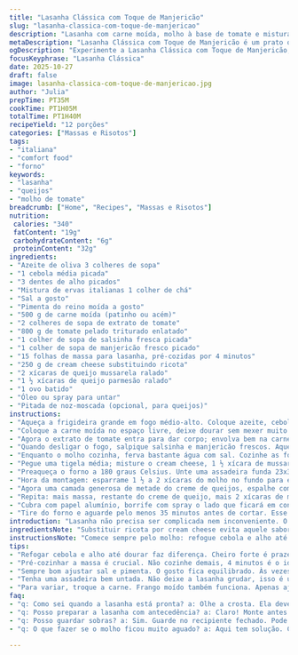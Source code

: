 ```yaml
---
title: "Lasanha Clássica com Toque de Manjericão"
slug: "lasanha-classica-com-toque-de-manjericao"
description: "Lasanha com carne moída, molho à base de tomate e mistura de queijos, cozida no forno até borbulhar e dourar. Passa pela pré-cozimento das massas para evitar desmanchar e mistura de temperos italianos, alho e cebola que dão aroma marcante. Leve alteração no queijo ricota por cream cheese para textura mais cremosa e fresco manjericão junto com salsa, que traz frescor e aroma na finalização. Ideal pra servir fatias bonitas depois de descanso. Serve 12 pessoas, com equilíbrio em proteína e gordura para um prato substancial."
metaDescription: "Lasanha Clássica com Toque de Manjericão é um prato que combina camadas de sabor e cremosidade, perfeito para aquecer o coração e a barriga."
ogDescription: "Experimente a Lasanha Clássica com Toque de Manjericão; uma delícia que traz a tradição italiana direto para sua mesa."
focusKeyphrase: "Lasanha Clássica"
date: 2025-10-27
draft: false
image: lasanha-classica-com-toque-de-manjericao.jpg
author: "Julia"
prepTime: PT35M
cookTime: PT1H05M
totalTime: PT1H40M
recipeYield: "12 porções"
categories: ["Massas e Risotos"]
tags:
- "italiana"
- "comfort food"
- "forno"
keywords:
- "lasanha"
- "queijos"
- "molho de tomate"
breadcrumb: ["Home", "Recipes", "Massas e Risotos"]
nutrition: 
 calories: "340"
 fatContent: "19g"
 carbohydrateContent: "6g"
 proteinContent: "32g"
ingredients:
- "Azeite de oliva 3 colheres de sopa"
- "1 cebola média picada"
- "3 dentes de alho picados"
- "Mistura de ervas italianas 1 colher de chá"
- "Sal a gosto"
- "Pimenta do reino moída a gosto"
- "500 g de carne moída (patinho ou acém)"
- "2 colheres de sopa de extrato de tomate"
- "800 g de tomate pelado triturado enlatado"
- "1 colher de sopa de salsinha fresca picada"
- "1 colher de sopa de manjericão fresco picado"
- "15 folhas de massa para lasanha, pré-cozidas por 4 minutos"
- "250 g de cream cheese substituindo ricota"
- "2 xícaras de queijo mussarela ralado"
- "1 ½ xícaras de queijo parmesão ralado"
- "1 ovo batido"
- "Óleo ou spray para untar"
- "Pitada de noz-moscada (opcional, para queijos)"
instructions:
- "Aqueça a frigideira grande em fogo médio-alto. Coloque azeite, cebola e alho, mexendo. Quando a cebola começar a ficar translúcida e perfumada (uns 3 minutos), acrescente as ervas italianas, sal e pimenta; misture rápido e empurre tudo para um lado da panela."
- "Coloque a carne moída no espaço livre, deixe dourar sem mexer muito no começo para criar aquela crostinha saborosa, 6-8 minutos até perder a cor rosada. Junte a cebola e temperos que estavam reservados, misture e prove o sal. Se o fundo da panela tiver gordura demais, descarte com cuidado."
- "Agora o extrato de tomate entra para dar corpo; envolva bem na carne até sumir. Adicione os tomates pelados e humildemente mexa. Baixe o fogo para o mínimo, tampe parcialmente e deixe cozinhar por 25-35 minutos até engrossar, mexendo ocasionalmente pra não grudar. O ponto de cozimento é quando o molho fica brilhante, reduzido e os sabores fundidos."
- "Quando desligar o fogo, salpique salsinha e manjericão frescos. Aquele aroma verde fresco dá outra vida no molho pesado."
- "Enquanto o molho cozinha, ferva bastante água com sal. Cozinhe as folhas de lasanha só 4 minutos para inicialmente amolecer, mas não deixar desmanchar; mantenha os fios firmes para não virar purê depois no forno. Escorra e deixe numa panela quente tampada pra não ressecar."
- "Pegue uma tigela média; misture o cream cheese, 1 ½ xícara de mussarela, parmesão, o ovo e uma pitada opcional de noz-moscada. O creme deve ficar homogêneo e consistente, com textura firme que aguentará o peso sendo espalhado. Acrescente salsinha pra integrar sabor."
- "Preaqueça o forno a 180 graus Celsius. Unte uma assadeira funda 23x33 cm (9x13 pol), pode ser com spray ou óleo e papel toalha para garantir ligação perfeita na superfície, evitar grude e facilitar na hora de limpar."
- "Hora da montagem: esparrame 1 ½ a 2 xícaras do molho no fundo para evitar que a primeira camada de massa grude direto no fundo. Cubra com 5-6 folhas de massa, ligeiramente sobrepostas; corte as pontas pra encaixar se estiver sobrando muito. Isso garante que fique distribuir o recheio sem brechas."
- "Agora uma camada generosa de metade do creme de queijos, espalhe com cuidado para não abrir buracos e nivelar bem. Verta devagar 2 xícaras do molho sobre o queijo; não misture, só cubra delicadamente pra que os sabores fiquem em camadas distintas ao cozinhar."
- "Repita: mais massa, restante do creme de queijo, mais 2 xícaras de molho. Termine com uma última camada de massa, o molho que sobrou e salpique o restante do queijo mussarela e parmesão por cima, criando aquela crosta dourada na finalização."
- "Cubra com papel alumínio, borrife com spray o lado que ficará em contato com o queijo para impedir que fique grudado e quebre na hora de tirar. Leve ao forno por 30 minutos. Depois retire o alumínio para dourar por mais 35-40 minutos, observando o tom dourado-alaranjado dos queijos, com borbulhas ao redor. O cheiro deve invadir a cozinha – sinal que está na textura ideal."
- "Tire do forno e aguarde pelo menos 35 minutos antes de cortar. Esse descanso é ouro: as camadas assentam e você evita desastre na hora de servir. O calor permanece, então nada de pressa. Use uma faca afiada e corte fatias firmes."
introduction: "Lasanha não precisa ser complicada nem inconveniente. O segredo está nos detalhes que a maioria ignora — pré-cozinhar a massa para controlar a textura, temperar no ponto certo e dar tempo para o molho reduzir. Testei versões com ricota pura, mas trocar para cream cheese equilibrado dá cremosidade sem pesar demais. Usar manjericão fresco junto com salsinha traz frescor em meio ao peso do molho de carne e queijos. O forno deve estar bem regulado para dourar o topo sem deixar o fundo empapado. E, sobretudo, nunca pular o descanso final — isso sim que dá elegância ao corte."
ingredientsNote: "Substituir ricota por cream cheese evita aquele sabor acidulado e ajuda a textura ficar mais cremosa, especialmente em climas mais secos onde a ricota seca rápido. Para quem não tem carne bovina boa, pode usar carnes mistas ou até frango moído, ajustando os temperos para evitar ressecamento. Se gostar de um toque picante, uma pitada de pimenta calabresa no molho não pesa. Evite cozinhar demais a massa no começo — o cozimento continua no forno e é crucial para não desmanchar. O manjericão pode ser substituído por orégano fresco, mas a fragrância muda totalmente. Não economize no parmesão final; a crosta é o charme da lasanha."
instructionsNote: "Comece sempre pelo molho: refogue cebola e alho até sentir aquele cheiro que quase gruda na memória – é sinal que está no ponto. Depois carne e calma no cozimento, pra caramelizar naturalmente, criar sabor. Adicionar extrato antes de tomate pelado ajuda textura ficar mais encorpada, evitando molho aguado. Reduzir o molho em fogo baixo sem tampa aumenta aroma e concentração, mexendo vez ou outra para não queimar. Precozinhe massa só o suficiente para ficar maleável — massa crua vira lama, muito cozida desmancha. Na montagem, distribuir as camadas com cuidado é crucial pra fatias firmes. Forno baixo e constante evita rachaduras na crosta. Descansar no final é regra chave, quem não faz sofre com mistura que não se sustenta. Sempre prefira papel alumínio com spray para não arrancar queijo grudado."
tips:
- "Refogar cebola e alho até dourar faz diferença. Cheiro forte é prazeroso, não queime. Teve vezes que deixei escurecer. Aprendi, foco é tudo. E a textura quer ser macia. Carne precisa caramelizar bem. Essa crosta é o que buscamos. Experimente e olhe."
- "Pré-cozinhar a massa é crucial. Não cozinhe demais, 4 minutos é o ideal. Massa vai cozinhar mais no forno. Demais e ela desmancha. Lembre-se da água fervendo com sal. Para evitá-la mole, salsa fresca no molho traz frescor. Teste essa combinação."
- "Sempre bom ajustar sal e pimenta. O gosto fica equilibrado. Às vezes subestimei, agora preencho no final. O molho tem que brilhar, corpo e sabor, fica mais rico. E o toque de noz-moscada faz diferença. Pequenas coisas, grandes resultados."
- "Tenha uma assadeira bem untada. Não deixe a lasanha grudar, isso é um pesadelo. Papel toalha e spray, são bons aliados. Depois é mais fácil limpar tudo. E não tenha pressa ao cortar. O descanso é vida para o prato."
- "Para variar, troque a carne. Frango moído também funciona. Apenas ajude os temperos a ficarem no ponto. Para um toque picante, adicione pimenta calabresa no molho. Faz a diferença. Lembre-se, camadas bem feitas são a chave."
faq:
- "q: Como sei quando a lasanha está pronta? a: Olhe a crosta. Ela deve ser dourada. O molho borbulhando, o cheiro invade tudo. Se viu isso, está no ponto. Não confunda com massa crua, o fundo não deve ficar empapado."
- "q: Posso preparar a lasanha com antecedência? a: Claro! Monte antes e leve à geladeira. Depois é só assar em forno pré-aquecido. Fica tão boa. Varia aqui e ali, mas com cuidado. Não esqueça de cobrir com papel alumínio."
- "q: Posso guardar sobras? a: Sim. Guarde no recipiente fechado. Pode até congelar, mas não por muito tempo. Para reaquecer, dê uma ajustadinha no forno. Mas evite micro-ondas, perde a textura crocante."
- "q: O que fazer se o molho ficou muito aguado? a: Aqui tem solução. Cozinhe mais um pouco em fogo baixo. Mexa para não grudar. Cuidado com o tempo, é fácil errar. Outra opção é usar amido ou farinha para engrossar."

---
```

